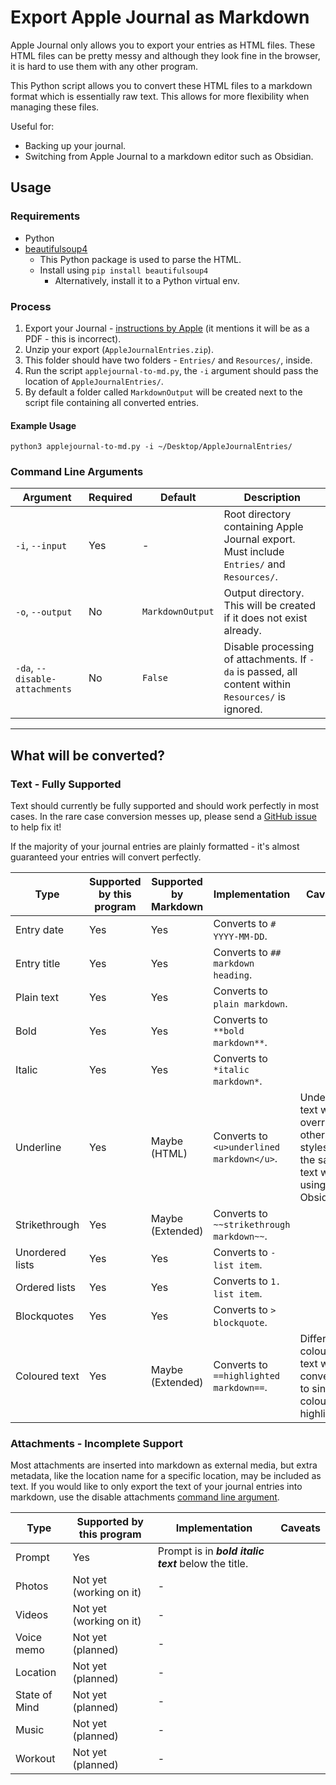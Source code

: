 # Export Apple Journal as Markdown

Apple Journal only allows you to export your entries as HTML files. These HTML files can be pretty messy and although they look fine in the browser, it is hard to use them with any other program.

This Python script allows you to convert these HTML files to a markdown format which is essentially raw text. This allows for more flexibility when managing these files.

Useful for:
- Backing up your journal.
- Switching from Apple Journal to a markdown editor such as Obsidian.

## Usage

### Requirements
- Python
- [beautifulsoup4](https://pypi.org/project/beautifulsoup4/)
	- This Python package is used to parse the HTML.
	- Install using `pip install beautifulsoup4`
 		- Alternatively, install it to a Python virtual env.

### Process
1. Export your Journal - [instructions by Apple](https://support.apple.com/en-au/guide/iphone/iph4cad323fe) (it mentions it will be as a PDF - this is incorrect).
2. Unzip your export (`AppleJournalEntries.zip`).
3. This folder should have two folders - `Entries/` and `Resources/`, inside.
4. Run the  script `applejournal-to-md.py`, the `-i` argument should pass the location of `AppleJournalEntries/`.
5. By default a folder called `MarkdownOutput` will be created next to the script file containing all converted entries.

#### Example Usage

```
python3 applejournal-to-md.py -i ~/Desktop/AppleJournalEntries/
```

### Command Line Arguments

| Argument                       | Required | Default          | Description                                                                                        |
| ------------------------------ | -------- | ---------------- | -------------------------------------------------------------------------------------------------- |
| `-i`, `--input`                | Yes      | -                | Root directory containing Apple Journal export. Must include `Entries/` and `Resources/`.          |
| `-o`, `--output`               | No       | `MarkdownOutput` | Output directory. This will be created if it does not exist already.                               |
| `-da`, `--disable-attachments` | No       | `False`          | Disable processing of attachments. If `-da` is passed, all content within `Resources/` is ignored. |

---

## What will be converted?

### Text - Fully Supported

Text should currently be fully supported and should work perfectly in most cases. In the rare case conversion messes up, please send a [GitHub issue](https://github.com/peterdev22/applejournal-to-md/issues) to help fix it!

If the majority of your journal entries are plainly formatted - it's almost guaranteed your entries will convert perfectly.

| Type            | Supported by this program | Supported by Markdown | Implementation                            | Caveats                                                                                        |
| --------------- | ------------------------- | --------------------- | ----------------------------------------- | ---------------------------------------------------------------------------------------------- |
| Entry date      | Yes                       | Yes                   | Converts to `# YYYY-MM-DD`.               |                                                                                                |
| Entry title     | Yes                       | Yes                   | Converts to `## markdown heading`.        |                                                                                                |
| Plain text      | Yes                       | Yes                   | Converts to `plain markdown`.             |                                                                                                |
| Bold            | Yes                       | Yes                   | Converts to `**bold markdown**`.          |                                                                                                |
| Italic          | Yes                       | Yes                   | Converts to `*italic markdown*`.          |                                                                                                |
| Underline       | Yes                       | Maybe (HTML)          | Converts to `<u>underlined markdown</u>`. | Underlined text will override other styles on the same text when using Obsidian.               |
| Strikethrough   | Yes                       | Maybe (Extended)      | Converts to `~~strikethrough markdown~~`. |                                                                                                |
| Unordered lists | Yes                       | Yes                   | Converts to `- list item`.                |                                                                                                |
| Ordered lists   | Yes                       | Yes                   | Converts to `1. list item`.               |                                                                                                |
| Blockquotes     | Yes                       | Yes                   | Converts to `> blockquote`.               |                                                                                                |
| Coloured text   | Yes                       | Maybe (Extended)      | Converts to `==highlighted markdown==`.   | Different coloured text will be converted to single colour highlights.                         |

### Attachments - Incomplete Support

Most attachments are inserted into markdown as external media, but extra metadata, like the location name for a specific location, may be included as text. If you would like to only export the text of your journal entries into markdown, use the disable attachments [command line argument](#command-line-arguments).

| Type          | Supported by this program       | Implementation                                       | Caveats |
| ------------- | ------------------------------- | ---------------------------------------------------- | ------- |
| Prompt        | Yes                             | Prompt is in ***bold italic text*** below the title. |         |
| Photos        | Not yet (working on it)         | -                                                    |         |
| Videos        | Not yet (working on it)         | -                                                    |         |
| Voice memo    | Not yet (planned)               | -                                                    |         |
| Location      | Not yet (planned)               | -                                                    |         |
| State of Mind | Not yet (planned)               | -                                                    |         |
| Music         | Not yet (planned)               | -                                                    |         |
| Workout       | Not yet (planned)               | -                                                    |         |


